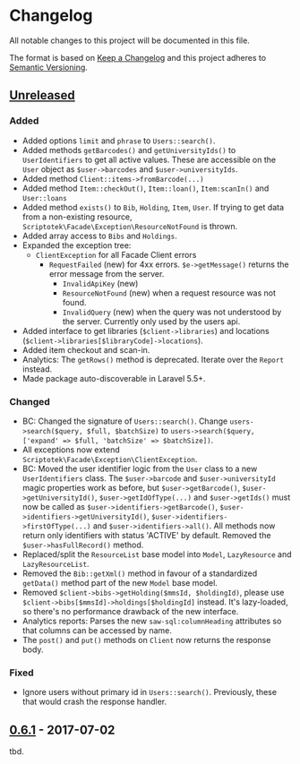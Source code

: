 # Changelog
All notable changes to this project will be documented in this file.

The format is based on [Keep a Changelog](http://keepachangelog.com/en/1.0.0/)
and this project adheres to [Semantic Versioning](http://semver.org/spec/v2.0.0.html).


## [Unreleased]

### Added

- Added options `limit` and `phrase` to `Users::search()`.
- Added methods `getBarcodes()` and `getUniversityIds()` to `UserIdentifiers` to get all active values.
  These are accessible on the `User` object as `$user->barcodes` and `$user->universityIds`.
- Added method `Client::items->fromBarcode(...)`
- Added method `Item::checkOut()`, `Item::loan()`, `Item:scanIn()` and `User::loans`
- Added method `exists()` to `Bib`, `Holding`, `Item`, `User`. If trying to get data from a non-existing
  resource, `Scriptotek\Facade\Exception\ResourceNotFound` is thrown.
- Added array access to `Bibs` and `Holdings`.
- Expanded the exception tree:
  - `ClientException` for all Facade Client errors
    - `RequestFailed` (new) for 4xx errors. `$e->getMessage()` returns the error message from the server.
      - `InvalidApiKey` (new)
      - `ResourceNotFound` (new) when a request resource was not found.
      - `InvalidQuery` (new) when the query was not understood by the server. Currently only used by the users api.
- Added interface to get libraries (`$client->libraries`) and locations (`$client->libraries[$libraryCode]->locations`).
- Added item checkout and scan-in.
- Analytics: The `getRows()` method is deprecated. Iterate over the `Report` instead.
- Made package auto-discoverable in Laravel 5.5+.

### Changed

- BC: Changed the signature of `Users::search()`.
  Change `users->search($query, $full, $batchSize)`
  to `users->search($query, ['expand' => $full, 'batchSize' => $batchSize])`.
- All exceptions now extend `Scriptotek\Facade\Exception\ClientException`.
- BC: Moved the user identifier logic from the `User` class to a new `UserIdentifiers` class.
  The `$user->barcode` and `$user->universityId` magic properties work as before, but
  `$user->getBarcode()`, `$user->getUniversityId()`, `$user->getIdOfType(...)` and `$user->getIds()`
  must now be called as `$user->identifiers->getBarcode()`, `$user->identifiers->getUniversityId()`,
  `$user->identifiers->firstOfType(...)` and `$user->identifiers->all()`.
  All methods now return only identifiers with status 'ACTIVE' by default.
  Removed the `$user->hasFullRecord()` method.
- Replaced/split the `ResourceList` base model into `Model`, `LazyResource` and `LazyResourceList`.
- Removed the `Bib::getXml()` method in favour of a standardized `getData()` method part
  of the new `Model` base model.
- Removed `$client->bibs->getHolding($mmsId, $holdingId)`, please use
  `$client->bibs[$mmsId]->holdings[$holdingId]` instead. It's lazy-loaded, so
  there's no performance drawback of the new interface.
- Analytics reports: Parses the new `saw-sql:columnHeading` attributes so that columns can be accessed
  by name.
- The `post()` and `put()` methods on `Client` now returns the response body.

### Fixed

- Ignore users without primary id in `Users::search()`.
  Previously, these that would crash the response handler.

## [0.6.1] - 2017-07-02

tbd.

[Unreleased]: https://github.com/scriptotek/php-marc/compare/v0.6.1...HEAD
[0.6.1]: https://github.com/scriptotek/php-marc/compare/v0.6.0...v0.6.1
